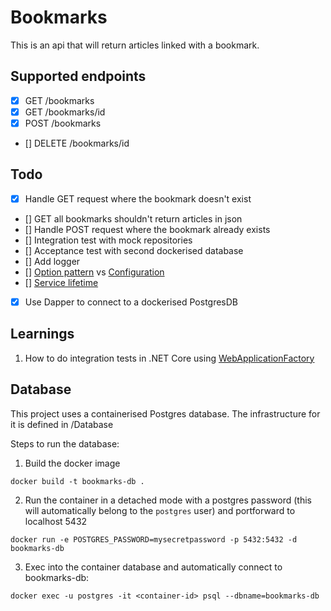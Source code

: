 # Bookmarks

This is an api that will return articles linked with a bookmark.

## Supported endpoints

- [x] GET /bookmarks
- [x] GET /bookmarks/id
- [x] POST /bookmarks
- [] DELETE /bookmarks/id

## Todo
- [x] Handle GET request where the bookmark doesn't exist
- [] GET all bookmarks shouldn't return articles in json
- [] Handle POST request where the bookmark already exists
- [] Integration test with mock repositories 
- [] Acceptance test with second dockerised database
- [] Add logger
- [] [Option pattern](https://docs.microsoft.com/en-us/aspnet/core/fundamentals/configuration/options?view=aspnetcore-3.1) vs [Configuration](https://docs.microsoft.com/en-us/aspnet/core/fundamentals/configuration/?view=aspnetcore-3.1)
- [] [Service lifetime](https://docs.microsoft.com/en-us/aspnet/core/fundamentals/dependency-injection?view=aspnetcore-3.1#service-lifetimes)
- [x] Use Dapper to connect to a dockerised PostgresDB

## Learnings

1. How to do integration tests in .NET Core using [WebApplicationFactory](https://docs.microsoft.com/en-us/aspnet/core/test/integration-tests?view=aspnetcore-3.1)

## Database
This project uses a containerised Postgres database. The infrastructure for it is defined in /Database

Steps to run the database:

1. Build the docker image

```
docker build -t bookmarks-db .
```

2. Run the container in a detached mode with a postgres password (this will automatically belong to the `postgres` user) and portforward to localhost 5432

```
docker run -e POSTGRES_PASSWORD=mysecretpassword -p 5432:5432 -d bookmarks-db 
```

3. Exec into the container database and automatically connect to bookmarks-db:

```
docker exec -u postgres -it <container-id> psql --dbname=bookmarks-db
```